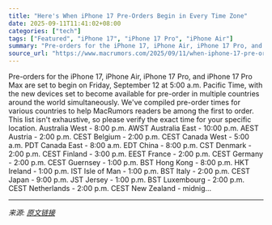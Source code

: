 ```yaml
---
title: "Here's When iPhone 17 Pre-Orders Begin in Every Time Zone"
date: 2025-09-11T11:41:02+08:00
categories: ["tech"]
tags: ["Featured", "iPhone 17", "iPhone 17 Pro", "iPhone Air"]
summary: "Pre-orders for the iPhone 17, ‌iPhone Air, iPhone 17 Pro, and ‌iPhone 17 Pro‌ Max are set to begin on Friday, September 12 at 5:00 a.m. Pacific Time, with the new devices set to become available for p"
source_url: "https://www.macrumors.com/2025/09/11/when-iphone-17-pre-orders-begin-every-time-zone/"
---
```


Pre-orders for the iPhone 17, ‌iPhone Air, iPhone 17 Pro, and ‌iPhone 17 Pro‌ Max are set to begin on Friday, September 12 at 5:00 a.m. Pacific Time, with the new devices set to become available for pre-order in multiple countries around the world simultaneously. We've compiled pre-order times for various countries to help MacRumors readers be among the first to order. This list isn't exhaustive, so please verify the exact time for your specific location. Australia West - 8:00 p.m. AWST Australia East - 10:00 p.m. AEST Austria - 2:00 p.m. CEST Belgium - 2:00 p.m. CEST Canada West - 5:00 a.m. PDT Canada East - 8:00 a.m. EDT China - 8:00 p.m. CST Denmark - 2:00 p.m. CEST Finland - 3:00 p.m. EEST France - 2:00 p.m. CEST Germany - 2:00 p.m. CEST Guernsey - 1:00 p.m. BST Hong Kong - 8:00 p.m. HKT Ireland - 1:00 p.m. IST Isle of Man - 1:00 p.m. BST Italy - 2:00 p.m. CEST Japan - 9:00 p.m. JST Jersey - 1:00 p.m. BST Luxembourg - 2:00 p.m. CEST Netherlands - 2:00 p.m. CEST New Zealand - midnig...

---

*来源: [原文链接](https://www.macrumors.com/2025/09/11/when-iphone-17-pre-orders-begin-every-time-zone/)*
